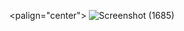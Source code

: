 
<p align="center">
<a <img src="https://readme-typing-svg.demolab.com?font=Fira+Code&pause=1000&color=33F72A&random=false&width=435&lines=Architecture" alt="Typing SVG" /></a>
</p>


<palign="center">
<img src="https://github.com/YassineAlami/Web-Page-Stats--Spring-Cloud-Streams-Functions-Kafka/assets/40896739/c7ca863c-f510-4b0c-a800-c12605259d0b" alt="Screenshot (1685)"></p>
